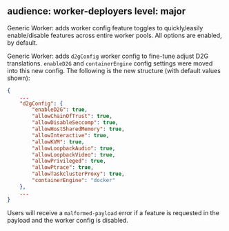 audience: worker-deployers
level: major
---
Generic Worker: adds worker config feature toggles to quickly/easily enable/disable features across entire worker pools. All options are enabled, by default.

Generic Worker: adds `d2gConfig` worker config to fine-tune adjust D2G translations. `enableD2G` and `containerEngine` config settings were moved into this new config. The following is the new structure (with default values shown):

```json
{
    ...
    "d2gConfig": {
        "enableD2G": true,
        "allowChainOfTrust": true,
        "allowDisableSeccomp": true,
        "allowHostSharedMemory": true,
        "allowInteractive": true,
        "allowKVM": true,
        "allowLoopbackAudio": true,
        "allowLoopbackVideo": true,
        "allowPrivileged": true,
        "allowPtrace": true,
        "allowTaskclusterProxy": true,
        "containerEngine": "docker"
    },
    ...
}
```

Users will receive a `malformed-payload` error if a feature is requested in the payload and the worker config is disabled.
